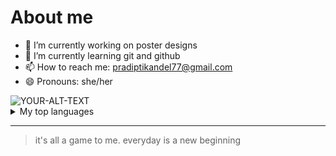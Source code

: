 # About me 


- 🔭 I’m currently working on poster designs
- 🌱 I’m currently learning git and github
- 📫 How to reach me: pradiptikandel77@gmail.com
- 😄 Pronouns: she/her
<picture>
 <source media="(prefers-color-scheme: light)" srcset="https://external-content.duckduckgo.com/iu/?u=http%3A%2F%2Fclipart-library.com%2Fimages%2F8iAb9yLrT.jpg&f=1&nofb=1&ipt=6dfb33e6e6d0d4454c89e639eed580058f3ce306ccad01ef140660a7825de15d">
 <source media="(prefers-color-scheme: dark)" srcset="https://external-content.duckduckgo.com/iu/?u=https%3A%2F%2Fc.ndtvimg.com%2F2022-09%2Fcqi3c0n_the-sun-generic_625x300_13_September_22.jpg&f=1&nofb=1&ipt=608245397d2f5eeccf965185273e2ef0a04aefa54cf1ec4ac8034b1155371619">
 <img alt="YOUR-ALT-TEXT" src="https://external-content.duckduckgo.com/iu/?u=http%3A%2F%2Fclipart-library.com%2Fimages%2F8iAb9yLrT.jpg&f=1&nofb=1&ipt=6dfb33e6e6d0d4454c89e639eed580058f3ce306ccad01ef140660a7825de15d">
</picture>

<details>
<summary>My top languages</summary>

| Rank |Languages |
|-----:|---------------|
|     1| Javascript              |
|     2|         CSS      |
|     3|           html    |


</details>

---
> it's all a game to me.
> everyday is a new beginning


